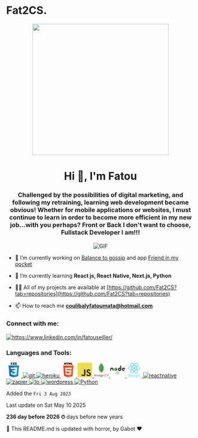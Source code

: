 # Fat2CS.


<p align="center">
 <img align="center" height= 350px width=85%  src="https://zupimages.net/up/23/32/rf26.gif"
   alt="" /></a> 
</p>

    
<h1 align="center">Hi 👋, I'm Fatou</h1>
<h3 align="center">Challenged by the possibilities of digital marketing, and following my retraining, learning web development became obvious!
  Whether for mobile applications or websites, I must continue to learn in order to become more efficient in my new job...with you perhaps?
Front or Back I don't want to choose, Fullstack Developer I am!!! </h3>



<p align="center">
  <img align="center" width="40%" alt="GIF" src="https://media.giphy.com/media/zQhFEBrX6plKg/giphy.gif"/>
</p>


- 🔭 I’m currently working on [Balance to gossip](https://balancetongossip.netlify.app/) and app [Friend in my pocket](https://github.com/Fat2CS/ChatWithMyVirtualFriend) 

- 🌱 I’m currently learning **React js, React Native, Next.js, Python**

- 👨‍💻 All of my projects are available at [https://github.com/Fat2CS?tab=repositories](https://github.com/Fat2CS?tab=repositories)

- 📫 How to reach me **coulibalyfatoumata@hotmail.com**

<h3 align="left">Connect with me:</h3>
<p align="left">
<a href="https://linkedin.com/in/https://www.linkedin.com/in/fatouseiller/" target="blank"><img align="center" src="https://raw.githubusercontent.com/rahuldkjain/github-profile-readme-generator/master/src/images/icons/Social/linked-in-alt.svg" alt="https://www.linkedin.com/in/fatouseiller/" height="30" width="40" /></a>
</p>

<h3 align="left">Languages and Tools:</h3>
<p align="left"> <a href="https://www.w3schools.com/css/" target="_blank" rel="noreferrer"> <img src="https://raw.githubusercontent.com/devicons/devicon/master/icons/css3/css3-original-wordmark.svg" alt="css3" width="40" height="40"/> </a> <a href="https://git-scm.com/" target="_blank" rel="noreferrer"> <img src="https://www.vectorlogo.zone/logos/git-scm/git-scm-icon.svg" alt="git" width="40" height="40"/> </a> <a href="https://heroku.com" target="_blank" rel="noreferrer"> <img src="https://www.vectorlogo.zone/logos/heroku/heroku-icon.svg" alt="heroku" width="40" height="40"/> </a> <a href="https://www.w3.org/html/" target="_blank" rel="noreferrer"> <img src="https://raw.githubusercontent.com/devicons/devicon/master/icons/html5/html5-original-wordmark.svg" alt="html5" width="40" height="40"/> </a> <a href="https://developer.mozilla.org/en-US/docs/Web/JavaScript" target="_blank" rel="noreferrer"> <img src="https://raw.githubusercontent.com/devicons/devicon/master/icons/javascript/javascript-original.svg" alt="javascript" width="40" height="40"/> </a> <a href="https://www.mongodb.com/" target="_blank" rel="noreferrer"> <img src="https://raw.githubusercontent.com/devicons/devicon/master/icons/mongodb/mongodb-original-wordmark.svg" alt="mongodb" width="40" height="40"/> </a> <a href="https://nodejs.org" target="_blank" rel="noreferrer"> <img src="https://raw.githubusercontent.com/devicons/devicon/master/icons/nodejs/nodejs-original-wordmark.svg" alt="nodejs" width="40" height="40"/> </a> <a href="https://reactjs.org/" target="_blank" rel="noreferrer"> <img src="https://raw.githubusercontent.com/devicons/devicon/master/icons/react/react-original-wordmark.svg" alt="react" width="40" height="40"/> </a> <a href="https://reactnative.dev/" target="_blank" rel="noreferrer"> <img src="https://reactnative.dev/img/header_logo.svg" alt="reactnative" width="40" height="40"/> </a> <a href="https://zapier.com" target="_blank" rel="noreferrer"> <img src="https://www.vectorlogo.zone/logos/zapier/zapier-icon.svg" alt="zapier" width="40" height="40"/> <img src="https://www.pngall.com/wp-content/uploads/2016/05/PHP-Logo-Free-Download-PNG.png" alt="lo"width="40" height="40"/> <img src="https://github.com/Fat2CS/Fat2CS/assets/102216255/2f05ab58-34ad-4664-9b39-e5bda6e62769" alt="wordpress" width="100" height="40"/> <img src="https://github.com/Fat2CS/Fat2CS/assets/102216255/728e9bd1-745f-4c10-b3e2-fe6466acdceb" alt="Python" width="100" height="40"/>
</a> </p>



Added the `Fri 3 Aug 2023`

Last update on Sat May 10 2025

**236 day before 2026 ⏱** days before new years

🤖 This README.md is updated with horror, by Gabot ❤️
